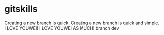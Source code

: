 # gitskills
Creating a new branch is quick.
Creating a new branch is quick and simple.
I LOVE YOUWEI!
I LOVE YOUWEI AS MUCH!
branch dev
